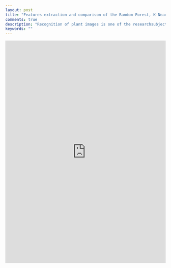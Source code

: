 ```yaml
---
layout: post
title: "Features extraction and comparison of the Random Forest, K-Nearest Neighbor and Multi-Layer Perceptron classifiers for classification of leaves"
comments: true
description: "Recognition of plant images is one of the researchsubjects of image analysis, many studies have focused theirresearch on feature extraction in order to classify leaves dependingon their species. In this paper, more than 20000 photosof 184 different species of leaves from the leafsnap dataset areintroduced with, as objective, to extract their color, texture andshape features and classify them according to these features. Oncethe features extracted, they are combined and used to train andtest the Random Forest, K-Nearest Neighbor and Multi-LayerPerceptron classifiers. The result of this study is allowing thecomparison of these three classifiers based on two criteria: theaccuracy and the execution time."
keywords: ""
---
```


<iframe src="https://onedrive.live.com/embed?cid=9597397AA5664D57&resid=9597397AA5664D57%2115704&authkey=AN-UtrhEP_JmPdk&em=2" width="100%" height="700" frameborder="0" scrolling="no"></iframe>
